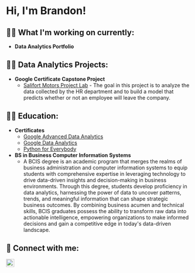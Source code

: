 <h1>Hi, I'm Brandon! </h1>

<h2>👨‍💻 What I'm working on currently:</h2>

- <b>Data Analytics Portfolio</b>

<h2>👨‍💻 Data Analytics Projects:</h2>

- <b>Google Certificate Capstone Project</b>
  - [Salifort Motors Project Lab](https://github.com/BrandonEmery77/Salifort-Motors-Project-Lab/blob/main/Activity_%20Course%207%20Salifort%20Motors%20project%20lab.ipynb) - The goal in this project is to analyze the data collected by the HR department and to build a model that predicts whether or not an employee will leave the company.

<h2>👨‍💻 Education:</h2>

- <b>Certificates</b>
  - [Google Advanced Data Analytics](https://www.credly.com/badges/b6af02df-ab76-4d0b-9791-254bc51c3088/linked_in_profile)
  - [Google Data Analytics](https://www.credly.com/badges/c3e0c52a-e294-47b0-ba9a-0fc474d71755)
  - [Python for Everybody](https://www.coursera.org/account/accomplishments/specialization/FCLJTEACVLNE)
- <b>BS in Business Computer Information Systems</b>
  - A BCIS degree is an academic program that merges the realms of business administration and computer information systems to equip students with comprehensive expertise in leveraging technology to drive data-driven insights and decision-making in business environments. Through this degree, students develop proficiency in data analytics, harnessing the power of data to uncover patterns, trends, and meaningful information that can shape strategic business outcomes. By combining business acumen and technical skills, BCIS graduates possess the ability to transform raw data into actionable intelligence, empowering organizations to make informed decisions and gain a competitive edge in today's data-driven landscape.

 



<h2> 🤳 Connect with me:</h2>

[<img align="left" alt="brandonemery77 | LinkedIn" width="22px" src="https://cdn.jsdelivr.net/npm/simple-icons@v3/icons/linkedin.svg" />][linkedin]


[linkedin]: https://linkedin.com/in/brandonemery77
